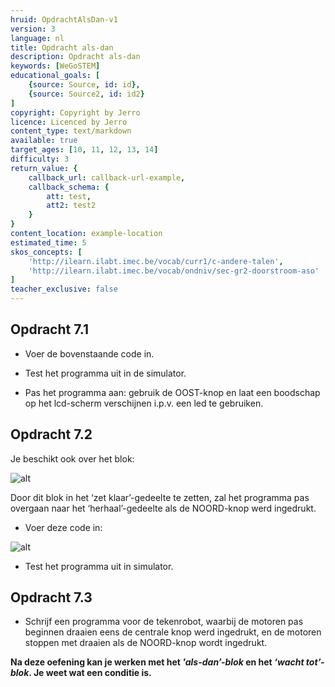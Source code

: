 ```yaml
---
hruid: OpdrachtAlsDan-v1
version: 3
language: nl
title: Opdracht als-dan
description: Opdracht als-dan
keywords: [WeGoSTEM]
educational_goals: [
    {source: Source, id: id}, 
    {source: Source2, id: id2}
]
copyright: Copyright by Jerro
licence: Licenced by Jerro
content_type: text/markdown
available: true
target_ages: [10, 11, 12, 13, 14]
difficulty: 3
return_value: {
    callback_url: callback-url-example,
    callback_schema: {
        att: test,
        att2: test2
    }
}
content_location: example-location
estimated_time: 5
skos_concepts: [
    'http://ilearn.ilabt.imec.be/vocab/curr1/c-andere-talen', 
    'http://ilearn.ilabt.imec.be/vocab/ondniv/sec-gr2-doorstroom-aso'
]
teacher_exclusive: false
---
```


## Opdracht 7.1

* Voer de bovenstaande code in.

* Test het programma uit in de simulator.

* Pas het programma aan: gebruik de OOST-knop en laat een boodschap op het lcd-scherm verschijnen i.p.v. een led te gebruiken.


## Opdracht 7.2

Je beschikt ook over het blok:

![alt](https://scholen.dwengo.org/static/while.png "Afb. alsdan")

Door dit blok in het ‘zet klaar’-gedeelte te zetten, zal het programma pas overgaan naar het ‘herhaal’-gedeelte als de NOORD-knop werd ingedrukt.

* Voer deze code in:

![alt](https://scholen.dwengo.org/static/whilecode.png "Afb. alsdan")

* Test het programma uit in simulator.


## Opdracht 7.3

* Schrijf een programma voor de tekenrobot, waarbij de motoren pas beginnen draaien eens de centrale knop werd ingedrukt, en de motoren stoppen met draaien als de NOORD-knop wordt ingedrukt.

**Na deze oefening kan je werken met het *'als-dan’-blok* en het *‘wacht tot’-blok*. Je weet wat een conditie is.**
